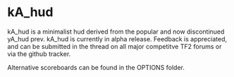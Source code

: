 kA_hud
======

kA_hud is a minimalist hud derived from the popular and now discontinued yA_hud prev. kA_hud is currently in alpha release. Feedback is appreciated, and can be submitted in the thread on all major competitve TF2 forums or via the github tracker.

Alternative scoreboards can be found in the OPTIONS folder.
